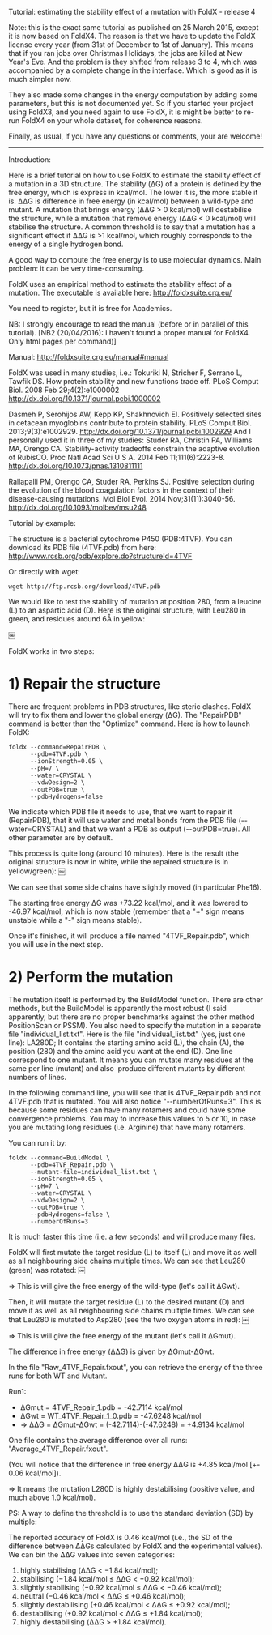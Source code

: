  Tutorial: estimating the stability effect of a mutation with FoldX - release 4

Note: this is the exact same tutorial as published on 25 March 2015, except it is now based on FoldX4. The reason is that we have to update the FoldX license every year (from 31st of December to 1st of January). This means that if you ran jobs over Christmas Holidays, the jobs are killed at New Year's Eve. And the problem is they shifted from release 3 to 4, which was accompanied by a complete change in the interface. Which is good as it is  much simpler now.

They also made some changes in the energy computation by adding some parameters, but this is not documented yet. So if you started your project using FoldX3, and you need again to use FoldX, it is might be better to re-run FoldX4 on your whole dataset, for coherence reasons.

Finally, as usual, if you have any questions or comments, your are welcome!

----------

Introduction:

Here is a brief tutorial on how to use FoldX to estimate the stability effect of a mutation in a 3D structure. The stability (ΔG) of a protein is defined by the free energy, which is express in kcal/mol. The lower it is, the more stable it is. ΔΔG is difference in free energy (in kcal/mol) between a wild-type and mutant. A mutation that brings energy (ΔΔG > 0 kcal/mol) will destabilise the structure, while a mutation that remove energy (ΔΔG < 0 kcal/mol) will stabilise the structure. A common threshold is to say that a mutation has a significant effect if ΔΔG is >1 kcal/mol, which roughly corresponds to the energy of a single hydrogen bond.

A good way to compute the free energy is to use molecular dynamics. Main problem: it can be very time-consuming.

FoldX uses an empirical method to estimate the stability effect of a mutation. The executable is available here: <http://foldxsuite.crg.eu/>

You need to register, but it is free for Academics.

NB: I strongly encourage to read the manual (before or in parallel of this tutorial).
[NB2 (20/04/2016): I haven't found a proper manual for FoldX4. Only html pages per command)]

Manual: <http://foldxsuite.crg.eu/manual#manual>

FoldX was used in many studies, i.e.:
Tokuriki N, Stricher F, Serrano L, Tawfik DS. How protein stability and new functions trade off. PLoS Comput Biol. 2008 Feb 29;4(2):e1000002 <http://dx.doi.org/10.1371/journal.pcbi.1000002>

Dasmeh P, Serohijos AW, Kepp KP, Shakhnovich EI. Positively selected sites in cetacean myoglobins contribute to protein stability. PLoS Comput Biol. 2013;9(3):e1002929. <http://dx.doi.org/10.1371/journal.pcbi.1002929>
And I personally used it in three of my studies:
Studer RA, Christin PA, Williams MA, Orengo CA. Stability-activity tradeoffs constrain the adaptive evolution of RubisCO. Proc Natl Acad Sci U S A. 2014 Feb 11;111(6):2223-8. <http://dx.doi.org/10.1073/pnas.1310811111>

Rallapalli PM, Orengo CA, Studer RA, Perkins SJ. Positive selection during the evolution of the blood coagulation factors in the context of their disease-causing mutations. Mol Biol Evol. 2014 Nov;31(11):3040-56. <http://dx.doi.org/10.1093/molbev/msu248>

Tutorial by example:

The structure is a bacterial cytochrome P450 (PDB:4TVF). You can download its PDB file (4TVF.pdb) from here: <http://www.rcsb.org/pdb/explore.do?structureId=4TVF>

Or directly with wget:

```shell
wget http://ftp.rcsb.org/download/4TVF.pdb
```

We would like to test the stability of mutation at position 280, from a leucine (L) to an aspartic acid (D). Here is the original structure, with Leu280 in green, and residues around 6Å in yellow:

￼

FoldX works in two steps:

# 1) Repair the structure

There are frequent problems in PDB structures, like steric clashes. FoldX will try to fix them and lower the global energy (ΔG). The "RepairPDB" command is better than the "Optimize" command. Here is how to launch FoldX:

```shell
foldx --command=RepairPDB \
      --pdb=4TVF.pdb \
      --ionStrength=0.05 \
      --pH=7 \
      --water=CRYSTAL \
      --vdwDesign=2 \
      --outPDB=true \
      --pdbHydrogens=false
```

We indicate which PDB file it needs to use, that we want to repair it (RepairPDB), that it will use water and metal bonds from the PDB file (--water=CRYSTAL) and that we want a PDB as output (--outPDB=true). All other parameter are by default.

This process is quite long (around 10 minutes). Here is the result (the original structure is now in white, while the repaired structure is in yellow/green):
￼

We can see that some side chains have slightly moved (in particular Phe16).

The starting free energy ΔG was +73.22 kcal/mol, and it was lowered to -46.97 kcal/mol, which is now stable (remember that a "+" sign means unstable while a "-" sign means stable).

Once it's finished, it will produce a file named "4TVF_Repair.pdb", which you will use in the next step.

# 2) Perform the mutation

The mutation itself is performed by the BuildModel function. There are other methods, but the BuildModel is apparently the most robust (I said apparently, but there are no proper benchmarks against the other method PositionScan or PSSM). You also need to specify the mutation in a separate file "individual_list.txt". Here is the file "individual_list.txt" (yes, just one line):
LA280D;
It contains the starting amino acid (L), the chain (A), the position (280) and the amino acid you want at the end (D). One line correspond to one mutant. It means you can mutate many residues at the same per line (mutant) and also  produce different mutants by different numbers of lines.

In the following command line, you will see that is 4TVF_Repair.pdb and not 4TVF.pdb that is mutated. You will also notice "--numberOfRuns=3". This is because some residues can have many rotamers and could have some convergence problems. You may to increase this values to 5 or 10, in case you are mutating long residues (i.e. Arginine) that have many rotamers.

You can run it by:

```shell
foldx --command=BuildModel \
      --pdb=4TVF_Repair.pdb \
      --mutant-file=individual_list.txt \
      --ionStrength=0.05 \
      --pH=7 \
      --water=CRYSTAL \
      --vdwDesign=2 \
      --outPDB=true \
      --pdbHydrogens=false \
      --numberOfRuns=3
```

It is much faster this time (i.e. a few seconds) and will produce many files.

FoldX will first mutate the target residue (L) to itself (L) and move it as well as all neighbouring side chains multiple times. We can see that Leu280 (green) was rotated:
￼

=> This is will give the free energy of the wild-type (let's call it ΔGwt).

Then, it will mutate the target residue (L) to the desired mutant (D) and move it as well as all neighbouring side chains multiple times. We can see that Leu280 is mutated to Asp280 (see the two oxygen atoms in red):
￼

=> This is will give the free energy of the mutant (let's call it ΔGmut).

The difference in free energy (ΔΔG) is given by ΔGmut-ΔGwt.

In the file "Raw_4TVF_Repair.fxout", you can retrieve the energy of the three runs for both WT and Mutant.

Run1:

* ΔGmut = 4TVF_Repair_1.pdb = -42.7114 kcal/mol
* ΔGwt = WT_4TVF_Repair_1_0.pdb = -47.6248 kcal/mol
* => ΔΔG = ΔGmut-ΔGwt = (-42.7114)-(-47.6248) = +4.9134 kcal/mol

One file contains the average difference over all runs: "Average_4TVF_Repair.fxout".

(You will notice that the difference in free energy ΔΔG is +4.85 kcal/mol [+- 0.06 kcal/mol]).

=> It means the mutation L280D is highly destabilising (positive value, and much above 1.0 kcal/mol).

PS: A way to define the threshold is to use the standard deviation (SD) by multiple:

The reported accuracy of FoldX is 0.46 kcal/mol (i.e., the SD of the difference
between ΔΔGs calculated by FoldX and the experimental values). We can bin the ΔΔG values into seven categories:

1. highly stabilising (ΔΔG < −1.84 kcal/mol);
2. stabilising (−1.84 kcal/mol ≤ ΔΔG < −0.92 kcal/mol);
3. slightly stabilising (−0.92 kcal/mol ≤ ΔΔG < −0.46 kcal/mol);
4. neutral (−0.46 kcal/mol < ΔΔG ≤ +0.46 kcal/mol);
5. slightly destabilising (+0.46 kcal/mol < ΔΔG ≤ +0.92 kcal/mol);
6. destabilising (+0.92 kcal/mol < ΔΔG ≤ +1.84 kcal/mol);
7. highly destabilising (ΔΔG > +1.84 kcal/mol).
